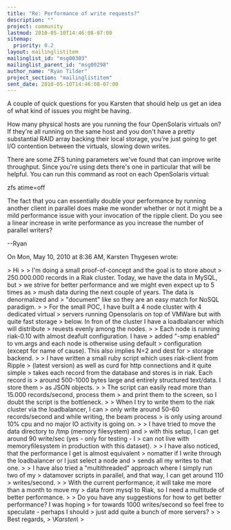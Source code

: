 ```yaml
---
title: "Re: Performance of write requests?"
description: ""
project: community
lastmod: 2010-05-10T14:46:08-07:00
sitemap:
  priority: 0.2
layout: mailinglistitem
mailinglist_id: "msg00303"
mailinglist_parent_id: "msg00298"
author_name: "Ryan Tilder"
project_section: "mailinglistitem"
sent_date: 2010-05-10T14:46:08-07:00
---
```



A couple of quick questions for you Karsten that should help us get an idea
of what kind of issues you might be having.

How many physical hosts are you running the four OpenSolaris virtuals on?
 If they're all running on the same host and you don't have a pretty
substantial RAID array backing their local storage, you're just going to get
I/O contention between the virtuals, slowing down writes.

There are some ZFS tuning parameters we've found that can improve write
throughput. Since you're using dets there's one in particular that will be
helpful. You can run this command as root on each OpenSolaris virtual:

zfs atime=off 

The fact that you can essentially double your performance by running another
client in parallel does make me wonder whether or not it might be a mild
performance issue with your invocation of the ripple client. Do you see a
linear increase in write performance as you increase the number of parallel
writers?

--Ryan

On Mon, May 10, 2010 at 8:36 AM, Karsten Thygesen  wrote:

&gt; Hi
&gt;
&gt; I'm doing a small proof-of-concept and the goal is to store about
&gt; 250.000.000 records in a Riak cluster. Today, we have the data in MySQL, but
&gt; we strive for better performance and we might even expect up to 5 times as
&gt; mush data during the next couple of years. The data is denormalized and
&gt; "document" like so they are an easy match for NoSQL paradigm.
&gt;
&gt; For the small POC, I have built a 4 node cluster with 4 dedicated virtual
&gt; servers running Opensolaris on top of VMWare but with quite fast storage
&gt; below. In fron of the cluster I have a loadbalancer which will distribute
&gt; reuests evenly among the nodes.
&gt;
&gt; Each node is running riak-0.10 with almost deafult configuration. I have
&gt; added "-smp enabled" to vm.args and each node is otherwise using default
&gt; configuration (except for name of cause). This also implies N=2 and dest for
&gt; storage backend.
&gt;
&gt; I have written a small ruby script which uses riak-client from Ripple
&gt; (latest version) as well as curd for http connections and it quite simple
&gt; takes each record from the database and stores is in riak. Each record is
&gt; around 500-1000 bytes large and entirely structured text/data. I store them
&gt; as JSON objects.
&gt;
&gt; The script can easily read more than 15.000 records/second, process them
&gt; and print them to the screen, so I doubt the script is the bottleneck.
&gt;
&gt; When I try to write them to the riak cluster via the loadbalancer, I can
&gt; only write around 50-60 records/second and while writing, the beam process
&gt; is only using around 10% cpu and no major IO activity is going on.
&gt;
&gt; I have tried to move the data directory to /tmp (memory filesystem) and
&gt; with this setup, I can get around 90 write/sec (yes - only for testing - I
&gt; can not live with memoryfilesystem in production with this dataset).
&gt;
&gt; I have also noticed, that the performance I get is almost equivalent
&gt; nomatter if I write through the loadbalancer or I just select a node and
&gt; sends all my writes to that one.
&gt;
&gt; I have also tried a "multithreaded" approach where I simply run two of my
&gt; datamover scripts in parallel, and that way, I can get around 110
&gt; writes/second.
&gt;
&gt; With the current performance, it will take me more than a month to move my
&gt; data from mysql to Riak, so I need a multitude of better performance.
&gt;
&gt; Do you have any suggestions for how to get better performance? I was hoping
&gt; for towards 1000 writes/second so feel free to speculate - perhaps I should
&gt; just add quite a bunch of more servers?
&gt;
&gt; Best regards,
&gt; \\*Karsten\\*
&gt;


